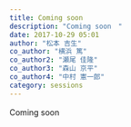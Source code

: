 ```yaml
---
title: Coming soon　
description: "Coming soon　"
date: 2017-10-29 05:01
author: "松本 吉生"
co_author: "横浜 篤"
co_author2: "瀬尾 佳隆"
co_author3: "森山 京平"
co_author4: "中村 憲一郎"
category: sessions
---
```

Coming soon　